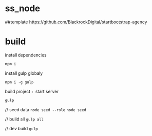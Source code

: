 # ss_node

##template
https://github.com/BlackrockDigital/startbootstrap-agency

# build

install dependencies
```javascript
npm i
```

install gulp globaly
```javascript
npm i -g gulp
```

build project + start server
```javascript
gulp
```

// seed data
`node seed --role`
`node seed`

// build all
`gulp all`

// dev build
`gulp`